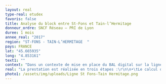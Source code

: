 ```yaml
---
layout: real
type-real: etudex
favoris: false
title: Analyse du block entre St-Fons et Tain-l’Hermitage
donneur_ordre: SNCF Réseau – PRI de Lyon
duree: 1 mois
annee_real: "2017"
region: "ST-FONS - TAIN-L’HERMITAGE  "
pays: FRANCE
lat: "45.665935"
long: "4.853161"
text1: ""
context: "Dans un contexte de mise en place du BAL digital sur la ligne, l’homogénéisation des performances de block est recherchée.\r\n\nL’objectif de cette étude est donc de calculer l’ensemble des temps de retour à voie libre des trains circulant sur la ligne, et de proposer des modifications d’implantation des signaux pour les homogénéiser."
real: "La prestation est réalisée en trois étapes :\r\n\n•\tLe calcul des temps de retour à voie libre pour l’ensemble des trains circulant entre St-Fons et Tain-l’Hermitage. Les temps sont également calculés pour les trains avec arrêts avec possibilité d’alternat en gare. \r\n\n•\tLes temps les moins performants sont identifiés. Des propositions de redécoupage de block sont proposés au PRI de Lyon pour avis.\r\n\n•\tLes propositions validées ou modifiées sont recalculées pour déterminer les gains possibles"
photo1: /assets/img/uploads/Ligne St Fons-Tain Hermitage.png
---
```

